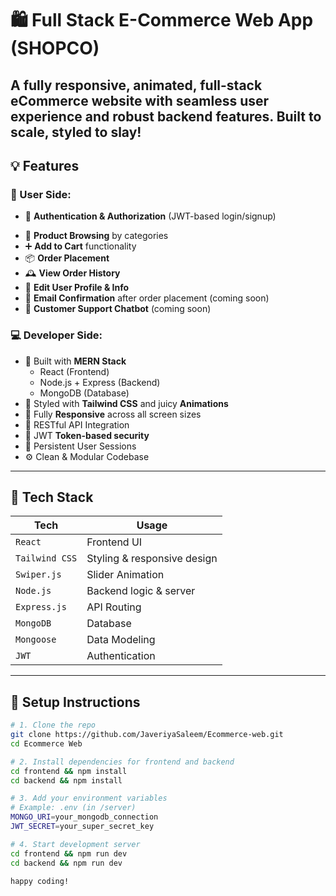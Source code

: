 # 🛍️ Full Stack E-Commerce Web App (SHOPCO)

A fully responsive, animated, full-stack eCommerce website with seamless user experience and robust backend features. Built to scale, styled to slay!
---

## 💡 Features

### 👤 User Side:
- 🔐 **Authentication & Authorization** (JWT-based login/signup)
<!-- - 🌙 **Light/Dark Theme Toggle** (mood switch real quick) -->
- 🛒 **Product Browsing** by categories
- ➕ **Add to Cart** functionality
- 📦 **Order Placement**
- 🕰 **View Order History**
- 📝 **Edit User Profile & Info**
- 📧 **Email Confirmation** after order placement (coming soon)
- 🤖 **Customer Support Chatbot** (coming soon)

### 💻 Developer Side:
- 🧠 Built with **MERN Stack**
  - React (Frontend)
  - Node.js + Express (Backend)
  - MongoDB (Database)
- 🎨 Styled with **Tailwind CSS** and juicy **Animations**
- 📱 Fully **Responsive** across all screen sizes
- 🔄 RESTful API Integration
- 🔐 JWT **Token-based security**
- 💾 Persistent User Sessions
- ⚙️ Clean & Modular Codebase

---

## 🚀 Tech Stack

| Tech          | Usage                          |
|---------------|-------------------------------|
| `React`       | Frontend UI                   |
| `Tailwind CSS`| Styling & responsive design   |
| `Swiper.js`   | Slider Animation          |
| `Node.js`     | Backend logic & server        |
| `Express.js`  | API Routing                   |
| `MongoDB`     | Database                      |
| `Mongoose`    | Data Modeling                 |
| `JWT`         | Authentication                |

---

## 🔧 Setup Instructions

```bash
# 1. Clone the repo
git clone https://github.com/JaveriyaSaleem/Ecommerce-web.git
cd Ecommerce Web

# 2. Install dependencies for frontend and backend
cd frontend && npm install
cd backend && npm install

# 3. Add your environment variables
# Example: .env (in /server)
MONGO_URI=your_mongodb_connection
JWT_SECRET=your_super_secret_key

# 4. Start development server
cd frontend && npm run dev
cd backend && npm run dev

happy coding!

